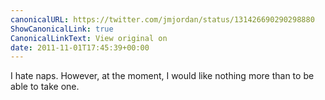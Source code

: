 ```yaml
---
canonicalURL: https://twitter.com/jmjordan/status/131426690290298880
ShowCanonicalLink: true
CanonicalLinkText: View original on
date: 2011-11-01T17:45:39+00:00
---
```

I hate naps. However, at the moment, I would like nothing more than to be able to take one.